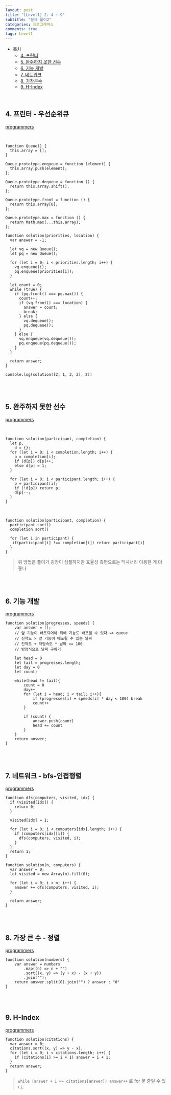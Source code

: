 ```yaml
---
layout: post
title: "[Level1] 2. 4 ~ 9"
subtitle: "문제 풀이2"
categories: 프로그래머스
comments: true
tags: Level1
---
```


- 목차
  - [4. 프린터](#)
  - [5. 완주하지 못한 선수](#)
  - [6. 기능 개발](#)
  - [7. 네트워크](#)
  - [8. 가장큰수](#)
  - [9. H-Index](#)

<br>

## 4. 프린터 - 우선순위큐

[programmers](https://programmers.co.kr/learn/courses/30/lessons/42587) <br>

<br>

```
function Queue() {
  this.array = [];
}

Queue.prototype.enqueue = function (element) {
  this.array.push(element);
};

Queue.prototype.dequeue = function () {
  return this.array.shift();
};

Queue.prototype.front = function () {
  return this.array[0];
};

Queue.prototype.max = function () {
  return Math.max(...this.array);
};

function solution(priorities, location) {
  var answer = -1;

  let vq = new Queue();
  let pq = new Queue();

  for (let i = 0; i < priorities.length; i++) {
    vq.enqueue(i);
    pq.enqueue(priorities[i]);
  }

  let count = 0;
  while (true) {
    if (pq.front() === pq.max()) {
      count++;
      if (vq.front() === location) {
        answer = count;
        break;
      } else {
        vq.dequeue();
        pq.dequeue();
      }
    } else {
      vq.enqueue(vq.dequeue());
      pq.enqueue(pq.dequeue());
    }
  }

  return answer;
}

console.log(solution([2, 1, 3, 2], 2))
```

<br><br>

## 5. 완주하지 못한 선수

[programmers](https://programmers.co.kr/learn/courses/30/lessons/42576) <br>

<br>

```
function solution(participant, completion) {
  let p,
    d = {};
  for (let i = 0; i < completion.length; i++) {
    p = completion[i];
    if (d[p]) d[p]++;
    else d[p] = 1;
  }

  for (let i = 0; i < participant.length; i++) {
    p = participant[i];
    if (!d[p]) return p;
    d[p]--;
  }
}
```

<br>

```
function solution(participant, completion) {
  participant.sort()
  completion.sort()

  for (let i in participant) {
   if(participant[i] !== completion[i]) return participant[i]
  }
}
```

> 위 방법은 풀이가 굉장이 심플하지만 효율성 측면으로는 딕셔너리 이용한 게 더 좋다

<br><br>

## 6. 기능 개발

[programmers](https://programmers.co.kr/learn/courses/30/lessons/42586) <br>

```
function solution(progresses, speeds) {
    var answer = [];
    // 앞 기능이 배포되어야 뒤에 기능도 배포될 수 있다 => queue
    // 진척도 > 앞 기능이 배포될 수 있는 날짜
    // 진척도 + 작업속도 * 날짜 >= 100
    // 방정식으로 날짜 구하기

    let head = 0
    let tail = progresses.length;
    let day = 0
    let count;

    while(head != tail){
        count = 0
        day++
        for (let i = head; i < tail; i++){
            if (progresses[i] + speeds[i] * day < 100) break
            count++
        }

        if (count) {
            answer.push(count)
            head += count
        }
    }
    return answer;
}
```

<br><br>

## 7. 네트워크 - bfs-인접행렬

[programmers](https://programmers.co.kr/learn/courses/30/lessons/43162) <br>

```
function dfs(computers, visited, idx) {
  if (visited[idx]) {
    return 0;
  }

  visited[idx] = 1;

  for (let i = 0; i < computers[idx].length; i++) {
    if (computers[idx][i]) {
      dfs(computers, visited, i);
    }
  }
  return 1;
}

function solution(n, computers) {
  var answer = 0;
  let visited = new Array(n).fill(0);

  for (let i = 0; i < n; i++) {
    answer += dfs(computers, visited, i);
  }

  return answer;
}
```

<br><br>

## 8. 가장 큰 수 - 정렬

[programmers](https://programmers.co.kr/learn/courses/30/lessons/42746) <br>

```
function solution(numbers) {
    var answer = numbers
        .map((n) => n + "")
        .sort((x, y) => (y + x) - (x + y))
        .join("");
    return answer.split(0).join("") ? answer : "0"
}
```

<br><br>

## 9. H-Index

[programmers](https://programmers.co.kr/learn/courses/30/lessons/42747) <br>

```
function solution(citations) {
  var answer = 0;
  citations.sort((x, y) => y - x);
  for (let i = 0; i < citations.length; i++) {
    if (citations[i] >= i + 1) answer = i + 1;
  }
  return answer;
}
```

> `while (answer + 1 <= citations[answer]) answer++` 로 for 문 줄일 수 있다.
